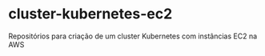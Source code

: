 # cluster-kubernetes-ec2
Repositórios para criação de um cluster Kubernetes com instâncias EC2 na AWS
